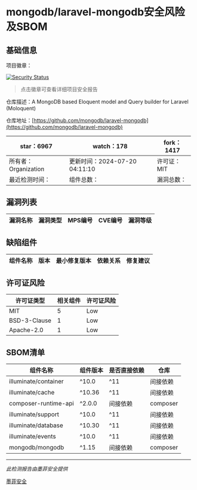 # mongodb/laravel-mongodb安全风险及SBOM

## 基础信息

项目徽章：

[![Security Status](https://www.murphysec.com/platform3/v31/badge/1814733654665560064.svg)](https://www.murphysec.com/console/report/1698040516243488768/1814733654665560064)

> 点击徽章可查看详细项目安全报告

仓库描述：A MongoDB based Eloquent model and Query builder for Laravel (Moloquent)

仓库地址：[https://github.com/mongodb/laravel-mongodb](https://github.com/mongodb/laravel-mongodb)

| star：6967 | watch：178 | fork：1417 |
| ----------- | -------------- | ------------ |
| 所有者：Organization | 更新时间：2024-07-20 04:11:10 | 许可证：MIT |
| 最近检测时间： | 组件总数： | 漏洞总数： |




## 漏洞列表

| 漏洞名称 | 漏洞类型 | MPS编号 | CVE编号 | 漏洞等级 |
| ------- | ------ | ------- | ------ | ----- |





## 缺陷组件

| 组件名称 | 版本 | 最小修复版本 | 依赖关系 | 修复建议 |
| -------- | ---- | ------------ | -------- | -------- |





## 许可证风险

| 许可证类型 | 相关组件 | 许可证风险 |
| ---------- | -------- | ---------- |
|MIT|5|Low|
|BSD-3-Clause|1|Low|
|Apache-2.0|1|Low|




## SBOM清单

| 组件名称 | 组件版本 | 是否直接依赖 | 仓库 |
| -------- | -------- | ------------ | ---- |
|illuminate/container|^10.0|^11|间接依赖|composer|
|illuminate/cache|^10.36|^11|间接依赖|composer|
|composer-runtime-api|^2.0.0|间接依赖|composer|
|illuminate/support|^10.0|^11|间接依赖|composer|
|illuminate/database|^10.30|^11|间接依赖|composer|
|illuminate/events|^10.0|^11|间接依赖|composer|
|mongodb/mongodb|^1.15|间接依赖|composer|


------

*此检测报告由墨菲安全提供*

[墨菲安全](www.murphysec.com)